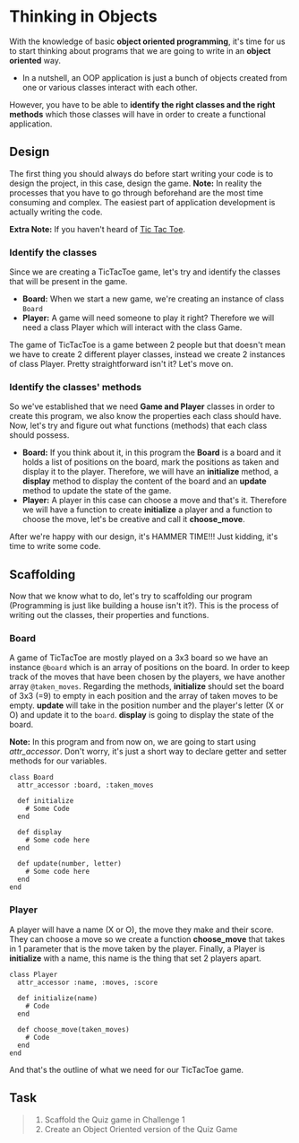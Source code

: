 # Thinking in Objects
With the knowledge of basic __object oriented programming__, it's time for us to start thinking about programs that we are going to write in an __object oriented__ way.
* In a nutshell, an OOP application is just a bunch of objects created from one or various classes interact with each other.

However, you have to be able to **identify the right classes and the right methods** which those classes will have in order to create a functional application.

## Design
The first thing you should always do before start writing your code is to design the project, in this case, design the game.
**Note:** In reality the processes that you have to go through beforehand are the most time consuming and complex. The easiest part of application development is actually writing the code.

__**Extra Note:**__ If you haven't heard of [Tic Tac Toe](https://en.wikipedia.org/wiki/Tic-tac-toe).

### Identify the classes
Since we are creating a TicTacToe game, let's try and identify the classes that will be present in the game.

* __Board:__ When we start a new game, we're creating an instance of class `Board`
* __Player:__ A game will need someone to play it right? Therefore we will need a class Player which will interact with the class Game.

The game of TicTacToe is a game between 2 people but that doesn't mean we have to create 2 different player classes, instead we create 2 instances of class Player.
Pretty straightforward isn't it? Let's move on.

### Identify the classes' methods
So we've established that we need **Game and Player** classes in order to create this program, we also know the properties each class should have. Now, let's try and figure out what functions (methods) that each class should possess.

* __Board:__ If you think about it, in this program the __Board__ is a board and it holds a list of positions on the board, mark the positions as taken and display it to the player. Therefore, we will have an __initialize__ method, a __display__ method to display the content of the board and an __update__ method to update the state of the game.
* __Player:__ A player in this case can choose a move and that's it. Therefore we will have a function to create __initialize__ a player and a function to choose the move, let's be creative and call it __choose_move__.

After we're happy with our design, it's HAMMER TIME!!! Just kidding, it's time to write some code.

## Scaffolding
Now that we know what to do, let's try to scaffolding our program (Programming is just like building a house isn't it?). This is the process of writing out the classes, their properties and functions.

### Board
A game of TicTacToe are mostly played on a 3x3 board so we have an instance `@board` which is an array of positions on the board. In order to keep track of the moves that have been chosen by the players, we have another array `@taken_moves`.
Regarding the methods, __initialize__ should set the board of 3x3 (=9) to empty in each position and the array of taken moves to be empty.
__update__ will take in the position number and the player's letter (X or O) and update it to the `board`.
__display__ is going to display the state of the board.

__**Note:**__ In this program and from now on, we are going to start using *attr_accessor*. Don't worry, it's just a short way to declare getter and setter methods for our variables.

    class Board
      attr_accessor :board, :taken_moves

      def initialize
        # Some Code
      end

      def display
        # Some code here
      end

      def update(number, letter)
        # Some code here
      end
    end

### Player
A player will have a name (X or O), the move they make and their score. They can choose a move so we create a function __choose_move__ that takes in 1 parameter that is the move taken by the player. Finally, a Player is __initialize__ with a name, this name is the thing that set 2 players apart.

    class Player
      attr_accessor :name, :moves, :score

      def initialize(name)
        # Code
      end

      def choose_move(taken_moves)
        # Code
      end
    end

And that's the outline of what we need for our TicTacToe game.

## Task
>1. Scaffold the Quiz game in Challenge 1
>2. Create an Object Oriented version of the Quiz Game
